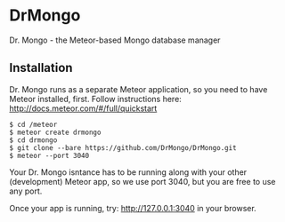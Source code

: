 # DrMongo

Dr. Mongo - the Meteor-based Mongo database manager

## Installation

Dr. Mongo runs as a separate Meteor application, so you need to have Meteor installed, first. Follow instructions here: http://docs.meteor.com/#/full/quickstart

```
$ cd /meteor
$ meteor create drmongo
$ cd drmongo
$ git clone --bare https://github.com/DrMongo/DrMongo.git
$ meteor --port 3040
```
Your Dr. Mongo isntance has to be running along with your other (development) Meteor app, so we use port 3040, but you are free to use any port.

Once your app is running, try: http://127.0.0.1:3040 in your browser.
